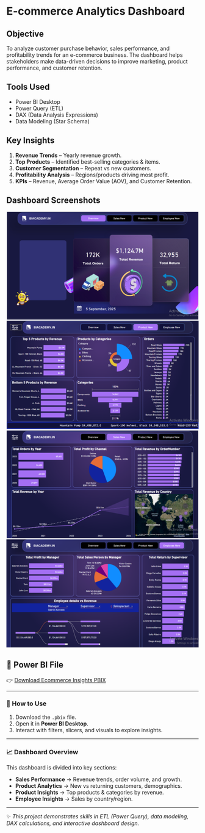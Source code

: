 #  E-commerce Analytics Dashboard

##  Objective
To analyze customer purchase behavior, sales performance, and profitability trends for an e-commerce business. The dashboard helps stakeholders make data-driven decisions to improve marketing, product performance, and customer retention.

##  Tools Used
- Power BI Desktop
- Power Query (ETL)
- DAX (Data Analysis Expressions)
- Data Modeling (Star Schema)

##  Key Insights
1. **Revenue Trends** – Yearly revenue growth.
2. **Top Products** – Identified best-selling categories & items.
3. **Customer Segmentation** – Repeat vs new customers.
4. **Profitability Analysis** – Regions/products driving most profit.
5. **KPIs** – Revenue, Average Order Value (AOV), and Customer Retention.

##  Dashboard Screenshots
 
![Ecommerce Dashboard Screenshot 1](ecommerce-1.png.PNG)  
![Ecommerce Dashboard Screenshot 2](ecommerce-2.png.PNG)  
![Ecommerce Dashboard Screenshot 3](ecommerce-3.png.PNG)  
![Ecommerce Dashboard Screenshot 4](ecommerce-4.png.PNG)  

## 📂 Power BI File
👉 [Download Ecommerce Insights PBIX](EcommerceInsights.pbix)

---

### 🚀 How to Use
1. Download the `.pbix` file.  
2. Open it in **Power BI Desktop**.  
3. Interact with filters, slicers, and visuals to explore insights.

---

### 📈 Dashboard Overview
This dashboard is divided into key sections:  
- **Sales Performance** → Revenue trends, order volume, and growth.  
- **Product Analytics** → New vs returning customers, demographics.  
- **Product Insights** → Top products & categories by revenue.  
- **Employee Insights** → Sales by country/region.  

---

✨ *This project demonstrates skills in ETL (Power Query), data modeling, DAX calculations, and interactive dashboard design.*
